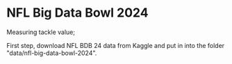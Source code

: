 # NFL Big Data Bowl 2024

Measuring tackle value;

First step, download NFL BDB 24 data from Kaggle and put in into the folder "data/nfl-big-data-bowl-2024".
